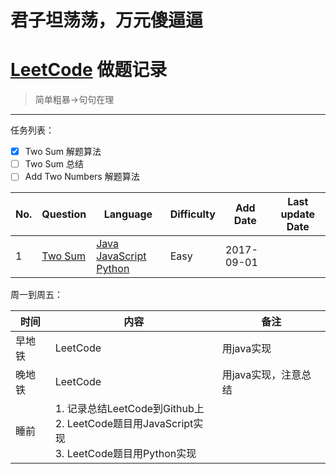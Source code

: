# 君子坦荡荡，万元傻逼逼

# [LeetCode](https://leetcode.com/problems/) 做题记录

> 简单粗暴->句句在理

---------------------------
任务列表：
- [x] Two Sum 解题算法
- [ ] Two Sum 总结
- [ ] Add Two Numbers 解题算法

| No. | Question     | Language                                    | Difficulty | Add Date   | Last update Date |
|-----|--------------|---------------------------------------------|------------|------------|------------------|
| 1   | [Two Sum][1] | [Java][1_1] [JavaScript][1_2] [Python][1_3] | Easy       | 2017-09-01 |                  |

[1]:001.Two%20Sum
[1_1]:001.Two%20Sum/TwoSum.java
[1_2]:001.Two%20Sum/twosum.js
[1_3]:001.Two%20Sum/TwoSum.py

周一到周五：

| 时间   | 内容                                                                                                   | 备注                 |
|--------|--------------------------------------------------------------------------------------------------------|----------------------|
| 早地铁 | LeetCode                                                                                               | 用java实现           |
| 晚地铁 | LeetCode                                                                                               | 用java实现，注意总结 |
| 睡前   | 1. 记录总结LeetCode到Github上<br/>2. LeetCode题目用JavaScript实现<br/>3. LeetCode题目用Python实现<br/> |                      |
